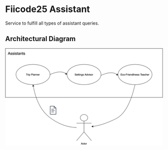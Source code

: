 # Fiicode25 Assistant
Service to fulfill all types of assistant queries. 

## Architectural Diagram
![Diagram showing assistant workflow](https://raw.githubusercontent.com/team-evian-fiicode25/assistant/refs/heads/main/.github/assets/assistants-diagram.svg)
